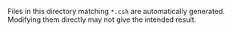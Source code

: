 Files in this directory matching `*.csh` are automatically generated.  Modifying them directly
may not give the intended result.
